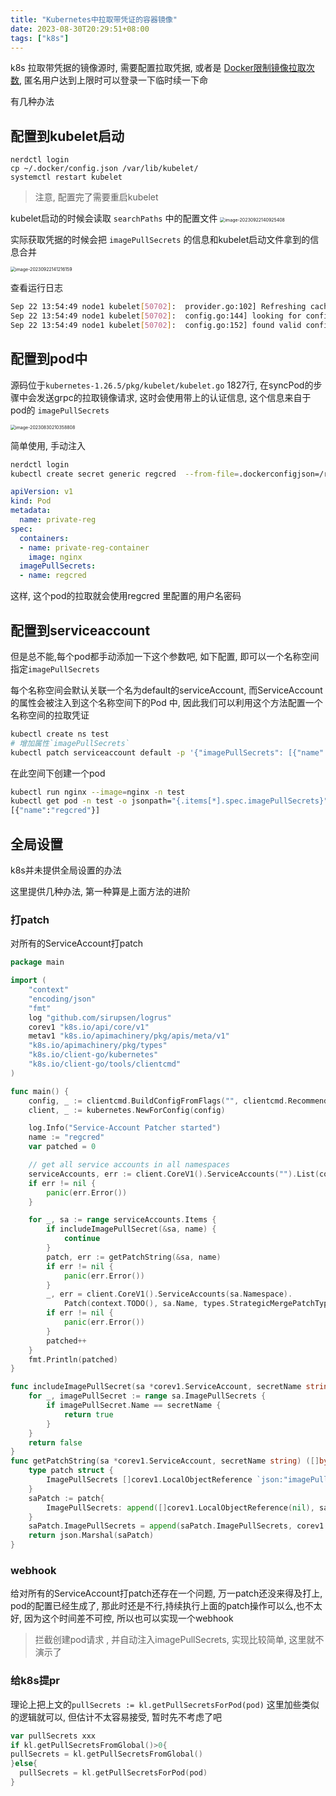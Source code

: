 ```yaml
---
title: "Kubernetes中拉取带凭证的容器镜像"
date: 2023-08-30T20:29:51+08:00
tags: ["k8s"]
---
```


k8s 拉取带凭据的镜像源时, 需要配置拉取凭据, 或者是 [Docker限制镜像拉取次数](http://inksnw.asuscomm.com:3001/post/docker%E9%99%90%E5%88%B6%E9%95%9C%E5%83%8F%E6%8B%89%E5%8F%96%E6%AC%A1%E6%95%B0/), 匿名用户达到上限时可以登录一下临时续一下命

有几种办法

## 配置到kubelet启动

```
nerdctl login
cp ~/.docker/config.json /var/lib/kubelet/
systemctl restart kubelet
```
> 注意, 配置完了需要重启kubelet

kubelet启动的时候会读取 `searchPaths` 中的配置文件
<img src="https://inksnw.asuscomm.com:3001/blog/Kubernetes中拉取带凭证的容器镜像_35eee10da3d183008a977cff24752a25.png" alt="image-20230922140925408" style="zoom:50%;" />

实际获取凭据的时候会把 `imagePullSecrets` 的信息和kubelet启动文件拿到的信息合并

<img src="https://inksnw.asuscomm.com:3001/blog/Kubernetes中拉取带凭证的容器镜像_00a60edd332da84e96262bb2f6f00a76.png" alt="image-20230922141216159" style="zoom:50%;" />

查看运行日志

```bash
Sep 22 13:54:49 node1 kubelet[50702]:  provider.go:102] Refreshing cache for provider: *credentialprovider.defaultDockerConfigProvider
Sep 22 13:54:49 node1 kubelet[50702]:  config.go:144] looking for config.json at /var/lib/kubelet/config.json
Sep 22 13:54:49 node1 kubelet[50702]:  config.go:152] found valid config.json at /var/lib/kubelet/config.json
```



## 配置到pod中

源码位于`kubernetes-1.26.5/pkg/kubelet/kubelet.go` 1827行, 在syncPod的步骤中会发送grpc的拉取镜像请求, 这时会使用带上的认证信息, 这个信息来自于pod的 `imagePullSecrets`

<img src="https://inksnw.asuscomm.com:3001/blog/Kubernetes中拉取带凭证的容器镜像_9b829e648e5360c9a165c4b5f6f58034.png" alt="image-20230830210358808" style="zoom:50%;" />

简单使用, 手动注入

```bash
nerdctl login 
kubectl create secret generic regcred  --from-file=.dockerconfigjson=/root/.docker/config.json --type=kubernetes.io/dockerconfigjson
```

```yaml
apiVersion: v1
kind: Pod
metadata:
  name: private-reg
spec:
  containers:
  - name: private-reg-container
    image: nginx
  imagePullSecrets:
  - name: regcred
```

这样, 这个pod的拉取就会使用regcred 里配置的用户名密码

## 配置到serviceaccount

但是总不能,每个pod都手动添加一下这个参数吧, 如下配置, 即可以一个名称空间指定`imagePullSecrets`

每个名称空间会默认关联一个名为default的serviceAccount, 而ServiceAccount 的属性会被注入到这个名称空间下的Pod 中, 因此我们可以利用这个方法配置一个名称空间的拉取凭证

```bash
kubectl create ns test
# 增加属性`imagePullSecrets`
kubectl patch serviceaccount default -p '{"imagePullSecrets": [{"name": "regcred"}]}' -n test
```

在此空间下创建一个pod

```bash
kubectl run nginx --image=nginx -n test
kubectl get pod -n test -o jsonpath="{.items[*].spec.imagePullSecrets}"
[{"name":"regcred"}]
```

## 全局设置

k8s并未提供全局设置的办法

这里提供几种办法, 第一种算是上面方法的进阶

### 打patch

对所有的ServiceAccount打patch

```go
package main

import (
	"context"
	"encoding/json"
	"fmt"
	log "github.com/sirupsen/logrus"
	corev1 "k8s.io/api/core/v1"
	metav1 "k8s.io/apimachinery/pkg/apis/meta/v1"
	"k8s.io/apimachinery/pkg/types"
	"k8s.io/client-go/kubernetes"
	"k8s.io/client-go/tools/clientcmd"
)

func main() {
	config, _ := clientcmd.BuildConfigFromFlags("", clientcmd.RecommendedHomeFile)
	client, _ := kubernetes.NewForConfig(config)

	log.Info("Service-Account Patcher started")
	name := "regcred"
	var patched = 0

	// get all service accounts in all namespaces
	serviceAccounts, err := client.CoreV1().ServiceAccounts("").List(context.TODO(), metav1.ListOptions{})
	if err != nil {
		panic(err.Error())
	}

	for _, sa := range serviceAccounts.Items {
		if includeImagePullSecret(&sa, name) {
			continue
		}
		patch, err := getPatchString(&sa, name)
		if err != nil {
			panic(err.Error())
		}
		_, err = client.CoreV1().ServiceAccounts(sa.Namespace).
			Patch(context.TODO(), sa.Name, types.StrategicMergePatchType, patch, metav1.PatchOptions{})
		if err != nil {
			panic(err.Error())
		}
		patched++
	}
	fmt.Println(patched)
}

func includeImagePullSecret(sa *corev1.ServiceAccount, secretName string) bool {
	for _, imagePullSecret := range sa.ImagePullSecrets {
		if imagePullSecret.Name == secretName {
			return true
		}
	}
	return false
}
func getPatchString(sa *corev1.ServiceAccount, secretName string) ([]byte, error) {
	type patch struct {
		ImagePullSecrets []corev1.LocalObjectReference `json:"imagePullSecrets,omitempty"`
	}
	saPatch := patch{
		ImagePullSecrets: append([]corev1.LocalObjectReference(nil), sa.ImagePullSecrets...),
	}
	saPatch.ImagePullSecrets = append(saPatch.ImagePullSecrets, corev1.LocalObjectReference{Name: secretName})
	return json.Marshal(saPatch)
}
```

### webhook

给对所有的ServiceAccount打patch还存在一个问题, 万一patch还没来得及打上, pod的配置已经生成了, 那此时还是不行,持续执行上面的patch操作可以么,也不太好, 因为这个时间差不可控,  所以也可以实现一个webhook

> 拦截创建pod请求 , 并自动注入imagePullSecrets, 实现比较简单, 这里就不演示了

### 给k8s提pr

理论上把上文的`pullSecrets := kl.getPullSecretsForPod(pod)` 这里加些类似的逻辑就可以, 但估计不太容易接受, 暂时先不考虑了吧

```go
var pullSecrets xxx
if kl.getPullSecretsFromGlobal()>0{
pullSecrets = kl.getPullSecretsFromGlobal()
}else{
  pullSecrets = kl.getPullSecretsForPod(pod)
}
```

